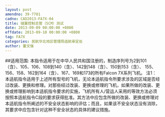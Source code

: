 ```yaml
---
layout: post
amendno: 39-7781
cadno: CAD2013-FA7X-04
title: 缝翼控制总管（SCM）测试
date: 2013-09-09 00:00:00 +0800
effdate: 2013-09-10 00:00:00 +0800
tag: FA7X
categories: 民航华北地区管理局适航审定处
author: 董文强
---
```


##适用范围:
本指令适用于在中华人民共和国注册的，制造序列号为2到101（含）、105、106、108到140（含）、142到148（含）、150到153（含）、 155、156、158、162到164（含）、167、169和173的所有Falcon 7X系列飞机。
注1：本适航指令适用于上述所有型号的飞机，无论本适航指令所要求涉及的区域是否经过改装、更换和修理。对那些经过改装、更换或修理的飞机，如果所做的改装、更换或修理影响到本适航指令要求的实施，飞机所有人/营运人采用的等效方法必须按照本适航指令C段的要求获得批准。其方法中应包含所做的改装、更换或修理对本适航指令所阐述的不安全状态影响的评估；而且，如果该不安全状态没有消除，其要求中应包含针对这种不安全状态的具体的建议措施。

